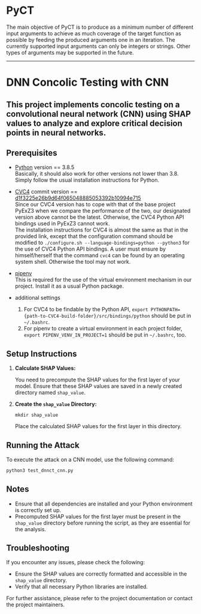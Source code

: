 # PyCT

The main objective of PyCT is to produce as a minimum number of different input arguments to achieve as much coverage of the target function as possible by feeding the produced arguments one in an iteration. The currently supported input arguments can only be integers or strings. Other types of arguments may be supported in the future.

---

# DNN Concolic Testing with CNN

This project implements concolic testing on a convolutional neural network (CNN) using SHAP values to analyze and explore critical decision points in neural networks.
---

## Prerequisites

- [Python](https://www.python.org/downloads/) version == 3.8.5<br>
  Basically, it should also work for other versions not lower than 3.8. Simply follow the usual installation instructions for Python.<br>

- [CVC4](https://github.com/CVC4/CVC4) commit version == [d1f3225e26b9d64f065048885053392b10994e715](https://github.com/cvc5/cvc5/blob/d1f3225e26b9d64f065048885053392b10994e71/INSTALL.md)<br>
  Since our CVC4 version has to cope with that of the base project PyExZ3 when we compare the performance of the two, our designated version above cannot be the latest. Otherwise, the CVC4 Python API bindings used in PyExZ3 cannot work.<br>The installation instructions for CVC4 is almost the same as that in the provided link, except that the configuration command should be modified to `./configure.sh --language-bindings=python --python3` for the use of CVC4 Python API bindings. A user must ensure by himself/herself that the command `cvc4` can be found by an operating system shell. Otherwise the tool may not work.<br>

- [pipenv](https://pypi.org/project/pipenv/)<br>
  This is required for the use of the virtual environment mechanism in our project. Install it as a usual Python package.<br>

- additional settings<br>
  1. For CVC4 to be findable by the Python API, `export PYTHONPATH={path-to-CVC4-build-folder}/src/bindings/python` should be put in `~/.bashrc`.
  2. For pipenv to create a virtual environment in each project folder, `export PIPENV_VENV_IN_PROJECT=1` should be put in `~/.bashrc`, too.


## Setup Instructions

1. **Calculate SHAP Values:**

   You need to precompute the SHAP values for the first layer of your model. Ensure that these SHAP values are saved in a newly created directory named `shap_value`.

2. **Create the `shap_value` Directory:**

   ```
   mkdir shap_value
   ```

   Place the calculated SHAP values for the first layer in this directory.

## Running the Attack

To execute the attack on a CNN model, use the following command:

```bash
python3 test_dnnct_cnn.py
```

## Notes

- Ensure that all dependencies are installed and your Python environment is correctly set up.
- Precomputed SHAP values for the first layer must be present in the `shap_value` directory before running the script, as they are essential for the analysis.

## Troubleshooting

If you encounter any issues, please check the following:

- Ensure the SHAP values are correctly formatted and accessible in the `shap_value` directory.
- Verify that all necessary Python libraries are installed.

For further assistance, please refer to the project documentation or contact the project maintainers.

